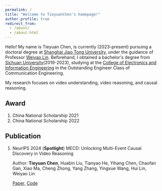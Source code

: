```yaml
---
permalink: /
title: "Welcome to TieyuanChen's homepage!"
author_profile: true
redirect_from: 
  - /about/
  - /about.html
---
```


Hello! My name is Tieyuan Chen, is currently (2023-present) pursuing a doctoral degree at [Shanghai Jiao Tong University](https://en.sjtu.edu.cn/), 
under the guidance of Professor [Weiyao Lin](https://weiyaolin.github.io/). 
Beforehand, I obtained a bachelor's degree from [Sichuan University](https://en.scu.edu.cn/)(2019-2023), 
studying at the [College of Electronics and Information Engineering](https://eie.scu.edu.cn/eneieen/) in the Outstanding Engineer Class of Communication Engineering.

My research focuses on video understanding, video reasoning, and causal reasoning. 

## Award
1. China National Scholarship 2021
2. China National Scholarship 2022

## Publication
1. NeurIPS 2024 (**Spotlight**) MECD: Unlocking Multi-Event Causal Discovery in Video Reasoning

    Author: **Tieyuan Chen**, Huabin Liu, Tianyao He, Yihang Chen, Chaofan Gan, Xiao Ma, Cheng Zhong, Yang Zhang, Yingxue Wang, Hui Lin, Weiyao Lin

    [Paper](https://arxiv.org/abs/2409.17647), [Code](https://github.com/tychen-SJTU/MECD-Benchmark)

